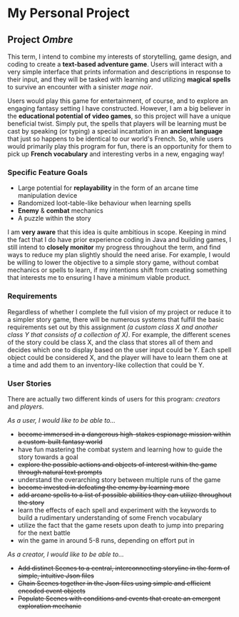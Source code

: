 # My Personal Project

## Project *Ombre*

This term, I intend to combine my interests of storytelling,
game design, and coding to create a **text-based adventure
game**. Users will interact with a very simple interface that
prints information and descriptions in response to their
input, and they will be tasked with learning and utilizing
**magical spells** to survive an encounter with a sinister *mage noir*. 

Users would play this game for entertainment, of course, and
to explore an engaging fantasy setting I have constructed.
However, I am a big believer in the **educational potential of 
video games**, so this project will have a unique beneficial 
twist. Simply put, the spells that players will be learning
must be cast by speaking (or typing) a special incantation in
an **ancient language** that just so happens to be identical to
our world's French. So, while users would 
primarily play this program for fun, there is an opportunity
for them to pick up **French vocabulary** and interesting verbs
in a new, engaging way!

### Specific Feature Goals
- Large potential for **replayability** in the form of an arcane time manipulation device
- Randomized loot-table-like behaviour when learning spells
- **Enemy** & **combat** mechanics
- A puzzle within the story

I am **very aware** that this idea is quite ambitious in scope. 
Keeping in mind the fact that I do have prior experience
coding in Java and building games, I still intend to **closely
monitor** my progress throughout the term, and find ways to
reduce my plan slightly should the need arise. For example, I 
would be willing to lower the objective to a simple story game,
without combat mechanics or spells to learn, if my intentions
shift from creating something that interests me to ensuring I
have a minimum viable product. 

### Requirements
Regardless of whether I complete the full vision of my project 
or reduce it to a simpler story game, there will be numerous
systems that fulfill the basic requirements set out
by this assignment *(a custom class X and another class Y that 
consists of a collection of X)*. For
example, the different scenes of the story could be class X, and
the class that stores all of them and decides which one to display
based on the user input could be Y. Each spell object could be
considered X, and the player will have to learn them one at a time
and add them to an inventory-like collection that could be Y. 


### User Stories
There are actually two different kinds of users for this program: *creators* and *players*. 

*As a user, I would like to be able to...*

- ~~become immersed in a dangerous high-stakes espionage mission within a custom-built fantasy world~~
- have fun mastering the combat system and learning how to guide the story towards a goal
- ~~explore the possible actions and objects of interest within the game through natural text prompts~~
- understand the overarching story between multiple runs of the game
- ~~become invested in defeating the enemy by learning more~~
- ~~add arcane spells to a list of possible abilities they can utilize throughout the story~~
- learn the effects of each spell and experiment with the keywords to build a rudimentary understanding 
of some French vocabulary
- utilize the fact that the game resets upon death to jump into preparing for the next battle
- win the game in around 5-8 runs, depending on effort put in

*As a creator, I would like to be able to...*
- ~~Add distinct Scenes to a central, interconnecting storyline in the form of simple, intuitive Json files~~
- ~~Chain Scenes together in the Json files using simple and efficient encoded event objects~~
- ~~Populate Scenes with conditions and events that create an emergent exploration mechanic~~